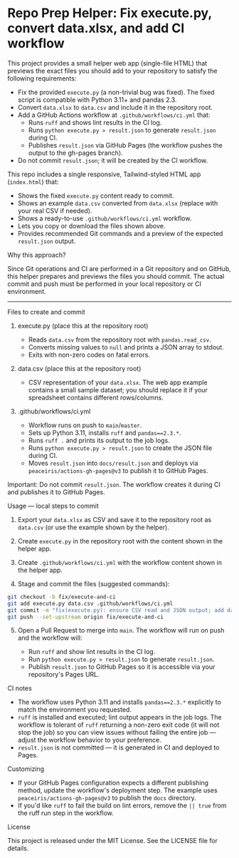 # Repo Prep Helper: Fix execute.py, convert data.xlsx, and add CI workflow

This project provides a small helper web app (single-file HTML) that previews the exact files you should add to your repository to satisfy the following requirements:

- Fix the provided `execute.py` (a non-trivial bug was fixed). The fixed script is compatible with Python 3.11+ and pandas 2.3.
- Convert `data.xlsx` to `data.csv` and include it in the repository root.
- Add a GitHub Actions workflow at `.github/workflows/ci.yml` that:
  - Runs `ruff` and shows lint results in the CI log.
  - Runs `python execute.py > result.json` to generate `result.json` during CI.
  - Publishes `result.json` via GitHub Pages (the workflow pushes the output to the gh-pages branch).
- Do not commit `result.json`; it will be created by the CI workflow.

This repo includes a single responsive, Tailwind-styled HTML app (`index.html`) that:

- Shows the fixed `execute.py` content ready to commit.
- Shows an example `data.csv` converted from `data.xlsx` (replace with your real CSV if needed).
- Shows a ready-to-use `.github/workflows/ci.yml` workflow.
- Lets you copy or download the files shown above.
- Provides recommended Git commands and a preview of the expected `result.json` output.

Why this approach?

Since Git operations and CI are performed in a Git repository and on GitHub, this helper prepares and previews the files you should commit. The actual commit and push must be performed in your local repository or CI environment.

---

Files to create and commit

1. execute.py (place this at the repository root)

   - Reads `data.csv` from the repository root with `pandas.read_csv`.
   - Converts missing values to `null` and prints a JSON array to stdout.
   - Exits with non-zero codes on fatal errors.

2. data.csv (place this at the repository root)

   - CSV representation of your `data.xlsx`. The web app example contains a small sample dataset; you should replace it if your spreadsheet contains different rows/columns.

3. .github/workflows/ci.yml

   - Workflow runs on push to `main`/`master`.
   - Sets up Python 3.11, installs `ruff` and `pandas==2.3.*`.
   - Runs `ruff .` and prints its output to the job logs.
   - Runs `python execute.py > result.json` to create the JSON file during CI.
   - Moves `result.json` into `docs/result.json` and deploys via `peaceiris/actions-gh-pages@v3` to publish it to GitHub Pages.

Important: Do not commit `result.json`. The workflow creates it during CI and publishes it to GitHub Pages.

Usage — local steps to commit

1. Export your `data.xlsx` as CSV and save it to the repository root as `data.csv` (or use the example shown by the helper).

2. Create `execute.py` in the repository root with the content shown in the helper app.

3. Create `.github/workflows/ci.yml` with the workflow content shown in the helper app.

4. Stage and commit the files (suggested commands):

```bash
git checkout -b fix/execute-and-ci
git add execute.py data.csv .github/workflows/ci.yml
git commit -m "fix(execute.py): ensure CSV read and JSON output; add data.csv and CI workflow"
git push --set-upstream origin fix/execute-and-ci
```

5. Open a Pull Request to merge into `main`. The workflow will run on push and the workflow will:

   - Run `ruff` and show lint results in the CI log.
   - Run `python execute.py > result.json` to generate `result.json`.
   - Publish `result.json` to GitHub Pages so it is accessible via your repository's Pages URL.

CI notes

- The workflow uses Python 3.11 and installs `pandas==2.3.*` explicitly to match the environment you requested.
- `ruff` is installed and executed; lint output appears in the job logs. The workflow is tolerant of `ruff` returning a non-zero exit code (it will not stop the job) so you can view issues without failing the entire job — adjust the workflow behavior to your preference.
- `result.json` is not committed — it is generated in CI and deployed to Pages.

Customizing

- If your GitHub Pages configuration expects a different publishing method, update the workflow's deployment step. The example uses `peaceiris/actions-gh-pages@v3` to publish the `docs` directory.
- If you'd like `ruff` to fail the build on lint errors, remove the `|| true` from the ruff run step in the workflow.

License

This project is released under the MIT License. See the LICENSE file for details.
